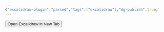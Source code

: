 ```yaml
---
{"excalidraw-plugin":"parsed","tags":["excalidraw"],"dg-publish":true,"dg-path":"Excalidraw/测试.excalidraw","noteIcon":1,"dgPassFrontmatter":true,"permalink":"/Excalidraw/测试/"}
---
```

<style> 
.container {
  font-family: sans-serif; 
  text-align: center;
  } 
.button-wrapper 
button {
  z-index: 1;
  height: 40px; 
  width: 100px; 
  margin: 
  10px;
  padding: 5px;}
  .excalidraw .App-menu_top .buttonList { display: flex;}   
  .excalidraw-wrapper {
    width: 100vw; /* 视口宽度 */
    height: 100vh; /* 视口高度 */
    margin: 0;
    position: fixed; /* 使之固定，覆盖整个屏幕 */
    top: 0;
    left: 0;
  } 
  :root[dir="ltr"] 
  .excalidraw .layer-ui__wrapper .zen-mode-transition.App-menu_bottom--transition-left {transform: none;} 
  </style><script src="https://cdn.jsdelivr.net/npm/react@17/umd/react.production.min.js">
  </script><script src="https://cdn.jsdelivr.net/npm/react-dom@17/umd/react-dom.production.min.js">
  </script><script type="text/javascript" src="https://cdn.jsdelivr.net/npm/@excalidraw/excalidraw@0/dist/excalidraw.production.min.js"></script>
  <div id="测试excalidraw.md">
    <button id="openInNewTabBtn">Open Excalidraw in New Tab</button>
  </div>
  <script>
  (function(){
    const InitialData={
      "type":"excalidraw",
      "version":2,
      "source":"https://github.com/zsviczian/obsidian-excalidraw-plugin/releases/tag/2.0.20",
      "elements":[
        {"type":"text","version":3,"versionNonce":1751733970,"isDeleted":false,"id":"cPl1BkSU","fillStyle":"solid","strokeWidth":2,"strokeStyle":"solid","roughness":1,"opacity":100,"angle":0,"x":-43.625,"y":-130.33335876464844,"strokeColor":"#1e1e1e","backgroundColor":"transparent","width":21.379989624023438,"height":25,"seed":1732398670,"groupIds":[],"frameId":null,"roundness":null,"boundElements":[],"updated":1707544844849,"link":null,"locked":false,"fontSize":20,"fontFamily":1,"text":" d","rawText":" d","textAlign":"left","verticalAlign":"top","containerId":null,"originalText":" d","lineHeight":1.25,"baseline":17},{"type":"diamond","version":25,"versionNonce":1291583186,"isDeleted":false,"id":"bUbBCAZfiS11pu47YTwZi","fillStyle":"solid","strokeWidth":2,"strokeStyle":"solid","roughness":1,"opacity":100,"angle":0,"x":-90.95832824707031,"y":-178.33335876464844,"strokeColor":"#1e1e1e","backgroundColor":"transparent","width":141.3333282470703,"height":190,"seed":434253842,"groupIds":[],"frameId":null,"roundness":{"type":2},"boundElements":[{"type":"text","id":"RFpp2dHM"}],"updated":1707545892208,"link":"obsidian://open?vault=best-note&file=%E5%8D%9A%E5%AE%A2%2FMe","locked":false},
        {"type":"text","version":31,"versionNonce":1523727694,"isDeleted":false,"id":"RFpp2dHM","fillStyle":"solid","strokeWidth":2,"strokeStyle":"solid","roughness":1,"opacity":100,"angle":0,"x":-48.344974517822266,"y":-108.33335876464844,"strokeColor":"#1e1e1e","backgroundColor":"transparent","width":56.43995666503906,"height":50,"seed":312010066,"groupIds":[],"frameId":null,"roundness":null,"boundElements":[],"updated":1707545542139,"link":null,"locked":false,"fontSize":20,"fontFamily":1,"text":"sdaff\nd ssa","rawText":"sdaffd ssa","textAlign":"center","verticalAlign":"middle","containerId":"bUbBCAZfiS11pu47YTwZi","originalText":"sdaffd ssa","lineHeight":1.25,"baseline":42},
        {"type":"diamond","version":27,"versionNonce":1749565202,"isDeleted":false,"id":"PFNquJGMpTVjjXhaFdwYC","fillStyle":"solid","strokeWidth":2,"strokeStyle":"solid","roughness":1,"opacity":100,"angle":0,"x":-110.29166412353516,"y":-238.33335876464844,"strokeColor":"#1e1e1e","backgroundColor":"transparent","width":141.3333282470703,"height":190,"seed":241145422,"groupIds":[],"frameId":null,"roundness":{"type":2},"boundElements":[],"updated":1707549297705,"link":null,"locked":false},
        {"type":"diamond","version":27,"versionNonce":673924946,"isDeleted":false,"id":"9u6aEeqY68ap82pGy-Zx2","fillStyle":"solid","strokeWidth":2,"strokeStyle":"solid","roughness":1,"opacity":100,"angle":0,"x":-92.29166412353516,"y":-235.33335876464844,"strokeColor":"#1e1e1e","backgroundColor":"transparent","width":141.3333282470703,"height":190,"seed":2074925774,"groupIds":[],"frameId":null,"roundness":{"type":2},"boundElements":[],"updated":1707549299917,"link":null,"locked":false},
        {"type":"diamond","version":42,"versionNonce":406527058,"isDeleted":false,"id":"Wmzy9jKr","fillStyle":"solid","strokeWidth":2,"strokeStyle":"solid","roughness":1,"opacity":100,"angle":0,"x":7.364597320556641,"y":-242.00003814697266,"strokeColor":"#1e1e1e","backgroundColor":"transparent","width":141.3333282470703,"height":190,"seed":1099994578,"groupIds":[],"frameId":null,"roundness":{"type":2},"boundElements":[],"updated":1707549310283,"link":"[[Me.md]]","locked":false},
        {"id":"SsC2F4B6","type":"text","x":-44.45833206176758,"y":-155.83335876464844,"width":10,"height":25,"angle":0,"strokeColor":"#1e1e1e","backgroundColor":"transparent","fillStyle":"solid","strokeWidth":2,"strokeStyle":"solid","roughness":1,"opacity":100,"groupIds":[],"frameId":null,"roundness":null,"seed":1595177038,"version":3,"versionNonce":575480466,"isDeleted":true,"boundElements":null,"updated":1707549297739,"link":null,"locked":false,"text":"","rawText":"","fontSize":20,"fontFamily":1,"textAlign":"center","verticalAlign":"middle","baseline":17,"containerId":"PFNquJGMpTVjjXhaFdwYC","originalText":"","lineHeight":1.25},
        {"id":"xuTyWulN","type":"text","x":-26.458332061767578,"y":-152.83335876464844,"width":10,"height":25,"angle":0,"strokeColor":"#1e1e1e","backgroundColor":"transparent","fillStyle":"solid","strokeWidth":2,"strokeStyle":"solid","roughness":1,"opacity":100,"groupIds":[],"frameId":null,"roundness":null,"seed":1550547982,"version":3,"versionNonce":1455102674,"isDeleted":true,"boundElements":null,"updated":1707549299949,"link":null,"locked":false,"text":"","rawText":"","fontSize":20,"fontFamily":1,"textAlign":"center","verticalAlign":"middle","baseline":17,"containerId":"9u6aEeqY68ap82pGy-Zx2","originalText":"","lineHeight":1.25},
        {"id":"bkPwRmqk","type":"text","x":73.19792938232422,"y":-159.50003814697266,"width":10,"height":25,"angle":0,"strokeColor":"#1e1e1e","backgroundColor":"transparent","fillStyle":"solid","strokeWidth":2,"strokeStyle":"solid","roughness":1,"opacity":100,"groupIds":[],"frameId":null,"roundness":null,"seed":2128245778,"version":3,"versionNonce":484284174,"isDeleted":true,"boundElements":null,"updated":1707549301577,"link":null,"locked":false,"text":"","rawText":"","fontSize":20,"fontFamily":1,"textAlign":"center","verticalAlign":"middle","baseline":17,"containerId":"d5-O_W4rueePF2ddNzDkT","originalText":"","lineHeight":1.25}
        ],
        "appState":{
          "theme":"light","viewBackgroundColor":"#ffffff","currentItemStrokeColor":"#1e1e1e","currentItemBackgroundColor":"transparent","currentItemFillStyle":"solid","currentItemStrokeWidth":2,"currentItemStrokeStyle":"solid","currentItemRoughness":1,"currentItemOpacity":100,"currentItemFontFamily":1,"currentItemFontSize":20,"currentItemTextAlign":"left","currentItemStartArrowhead":null,"currentItemEndArrowhead":"arrow","scrollX":244.10864522769242,"scrollY":544.2261201223452,"zoom":{"value":1.083201848966483},"currentItemRoundness":"round","gridSize":null,"gridColor":{"Bold":"#C9C9C9FF","Regular":"#EDEDEDFF"},"currentStrokeOptions":null,"previousGridSize":null,"frameRendering":{"enabled":true,"clip":true,"name":true,"outline":true}},
          "files":{}
          };
          // 新增代码: 添加按钮的点击事件处理程序
          document.getElementById('openInNewTabBtn').addEventListener('click', function() {
              const htmlContent = `
                                  <!DOCTYPE html>
                                  <html>
                                  <head>
                                      <title>Excalidraw Fullscreen</title>
                                      <!-- 引入Excalidraw所需的库 -->
                                  </head>
                                  <body style="width: 80vw; height: 80vh; margin: 0 auto;">
                                  <div id="excalidraw" style="width: 80vw; height: 80vh; margin: 0 auto;"></div>
                                  <script>
                                      // 引入Excalidraw库的脚本
                                      const data = ${InitialData};
                                      const excalidrawDiv = document.getElementById("excalidraw");
                                      new ExcalidrawLib.Excalidraw({
                                          container: excalidrawDiv,
                                          data: data
                                      });
                                  <\/script>
                                  </body>
                                  </html>`;
              const blob = new Blob([htmlContent], {type: 'text/html'});
          });
          InitialData.scrollToContent=true;
          App=()=>{
            const e=React.useRef(null),t=React.useRef(null),[n,i]=React.useState({width:void 0,height:void 0});
            return React.useEffect(
              ()=>{i(
                {
                  width:t.current.getBoundingClientRect().width,height:t.current.getBoundingClientRect().height}
                  );
              const e=()=>{i({width:t.current.getBoundingClientRect().width,height:t.current.getBoundingClientRect().height})};
              return window.addEventListener("resize",e),()=>window.removeEventListener("resize",e)},[t]),
              React.createElement(
                React.Fragment,null,
                React.createElement("div",{className:"excalidraw-wrapper",ref:t},
                React.createElement(ExcalidrawLib.Excalidraw,
                  {ref:e,width:n.width,height:n.height,initialData:InitialData,viewModeEnabled:!0,zenModeEnabled:!0,gridModeEnabled:!1}))
              )
          },
          excalidrawWrapper=document.getElementById("测试excalidraw.md");
          ReactDOM.render(React.createElement(App),excalidrawWrapper);})();
</script>

